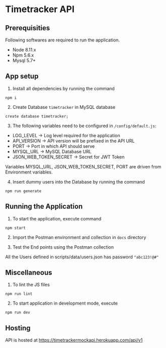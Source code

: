 # Timetracker API

## Prerequisities

Following softwares are required to run the application.

- Node 8.11.x
- Npm 5.6.x
- Mysql 5.7+

## App setup

1. Install all dependencies by running the command  

```
npm i
```

2. Create Database `timetracker` in MySQL database

```
create database timetracker;
```

3. The following variables need to be configured in `/config/default.js`:

- LOG_LEVEL -> Log level required for the application
- API_VERSION -> API version will be prefixed in the API URL
- PORT -> Port in which API should serve
- MYSQL_URL -> MySQL Database URL
- JSON_WEB_TOKEN_SECRET -> Secret for JWT Token

Variables MYSQL_URL, JSON_WEB_TOKEN_SECRET, PORT are driven from Environment variables.

4. Insert dummy users into the Database by running the command

```
npm run generate
```

## Running the Application

1. To start the application, execute command

```
npm start
```

2. Import the Postman environment and collection in `docs` directory

3. Test the End points using the Postman collection

All the Users defined in scripts/data/users.json has password `"abc123!@#"`

## Miscellaneous

1. To lint the JS files

```
npm run lint
```

2. To start application in development mode, execute

```
npm run dev
```

## Hosting

API is hosted at https://timetrackermockapi.herokuapp.com/api/v1